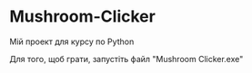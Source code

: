 # Mushroom-Clicker
Мій проект для курсу по Python

Для того, щоб грати, запустіть файл "Mushroom Clicker.exe"
